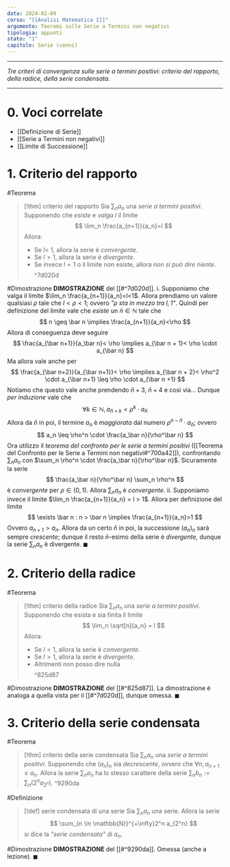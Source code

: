 ```yaml
---
data: 2024-02-09
corso: "[[Analisi Matematica I]]"
argomento: Teoremi sulle Serie a Termini non negativi
tipologia: appunti
stato: "1"
capitolo: Serie (cenni)
---
```

- - -
*Tre criteri di convergenza sulle serie a termini positivi: criterio del rapporto, della radice, della serie condensata.*
- - -
# 0. Voci correlate
- [[Definizione di Serie]]
- [[Serie a Termini non negativi]]
- [[Limite di Successione]]
# 1. Criterio del rapporto
#Teorema 
> [!thm] criterio del rapporto
> Sia $\sum_n a_n$ una *serie a termini positivi*. Supponendo che *esiste* e *valga* $l$ il limite
> $$
> \lim_n \frac{a_{n+1}}{a_n}=l
> $$
> Allora:
> - Se $l < \ 1$, allora la serie è *convergente*.
> - Se $l > 1$, allora la serie è *divergente*.
> - Se invece $l=1$ o il limite non esiste, allora *non si può dire niente*.
> $$
> $$
^7d020d

#Dimostrazione 
**DIMOSTRAZIONE** del [[#^7d020d]].
i. Supponiamo che valga il limite $\lim_n \frac{a_{n+1}}{a_n}=l<1$.
Allora prendiamo un valore qualsiasi $\rho$ tale che $l < \rho < 1$; ovvero *"$\rho$ sta in mezzo tra $l, 1$"*.
Quindi per definizione del limite vale che *esiste* un $\bar n \in \mathbb{N}$ tale che
$$
n \geq \bar n \implies \frac{a_{n+1}}{a_n}<\rho 
$$
Allora di conseguenza deve seguire
$$
\frac{a_{\bar n+1}}{a_\bar n}< \rho \implies a_{\bar n + 1}< \rho \cdot a_{\bar n}
$$
Ma allora vale anche per
$$
\frac{a_{\bar n+2}}{a_{\bar n+1}}< \rho \implies a_{\bar n + 2}< \rho^2 \cdot a_{\bar n+1} \leq \rho \cdot a_{\bar n +1}
$$
Notiamo che questo vale anche prendendo $\bar{n} + 3$, $\bar{n} +4$ e così via...
Dunque *per induzione* vale che
$$
\forall k \in \mathbb{N}, a_{\bar n +k} < \rho^k \cdot a_{\bar n}
$$
Allora da $\bar n$ in poi, il termine $a_n$ è *maggiorata* dal numero $\rho^{n-\bar n} \cdot a_{\bar n}$; ovvero
$$
a_n \leq \rho^n \cdot \frac{a_\bar n}{\rho^\bar n}
$$
Ora utilizzo il *teorema del confronto per le serie a termini positivi* ([[Teorema del Confronto per le Serie a Termini non negativi#^700a42]]), confrontando $\sum_n a_n$ con $\sum_n \rho^n \cdot \frac{a_\bar n}{\rho^\bar n}$.
Sicuramente la serie 
$$
\frac{a_\bar n}{\rho^\bar n} \sum_n \rho^n
$$
è *convergente* per $\rho \in (0, 1)$. Allora $\sum_n a_n$ è *convergente*.
ii. Supponiamo invece il limite $\lim_n \frac{a_{n+1}}{a_n} = l > 1$.
Allora per definizione del limite
$$
\exists \bar n : n > \bar n \implies \frac{a_{n+1}}{a_n}>1
$$
Ovvero $a_{n+1} > a_n$. Allora da un certo $\bar n$ in poi, la successione $(a_n)_n$ sarà sempre *crescente*; dunque il resto $\bar{n}$-esimo della serie è *divergente*, dunque la serie $\sum_n a_n$ è divergente. $\blacksquare$

# 2. Criterio della radice
#Teorema 
> [!thm] criterio della radice
> Sia $\sum_n a_n$ una *serie a termini positivi*.
> Supponendo che esista e sia finita il limite
> $$
> \lim_n \sqrt[n]{a_n} = l
> $$
> Allora:
> - Se $l < 1$, allora la serie è *convergente*.
> - Se $l > 1$, allora la serie è *divergente*.
> - Altrimenti non posso dire nulla
> $$
> $$
^825d87

#Dimostrazione 
**DIMOSTRAZIONE** del [[#^825d87]].
La dimostrazione è analoga a quella vista per il [[#^7d020d]], dunque omessa. $\blacksquare$

# 3. Criterio della serie condensata
#Teorema 
> [!thm] criterio della serie condensata
> Sia $\sum_n a_n$ una *serie a termini positivi*.
> Supponendo che $(a_n)_n$ sia *decrescente*, ovvero che $\forall n, a_{n+1} \leq a_n$.
> Allora la serie $\sum_n a_n$ ha lo stesso carattere della serie $\sum_n b_n := \sum_n (2^n a_{2^n})$.
^9290da

#Definizione 
> [!def] serie condensata di una serie
> Sia $\sum_n a_n$ una serie. Allora la serie
> $$
> \sum_{n \in \mathbb{N}}^{+\infty}2^n a_{2^n}
> $$
> si dice la *"serie condensata"* di $a_n$.

#Dimostrazione 
**DIMOSTRAZIONE** del [[#^9290da]].
Omessa (anche a lezione). $\blacksquare$
